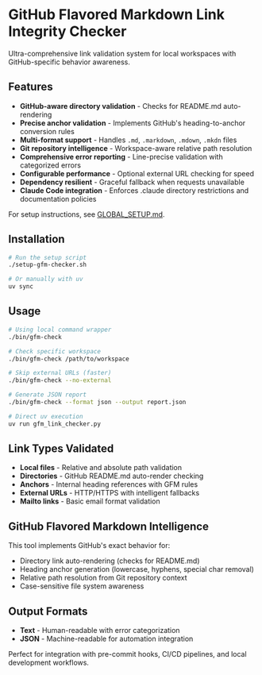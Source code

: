 # GitHub Flavored Markdown Link Integrity Checker

Ultra-comprehensive link validation system for local workspaces with GitHub-specific behavior awareness.

## Features

- **GitHub-aware directory validation** - Checks for README.md auto-rendering
- **Precise anchor validation** - Implements GitHub's heading-to-anchor conversion rules
- **Multi-format support** - Handles `.md`, `.markdown`, `.mdown`, `.mkdn` files
- **Git repository intelligence** - Workspace-aware relative path resolution
- **Comprehensive error reporting** - Line-precise validation with categorized errors
- **Configurable performance** - Optional external URL checking for speed
- **Dependency resilient** - Graceful fallback when requests unavailable
- **Claude Code integration** - Enforces .claude directory restrictions and documentation policies

For setup instructions, see [GLOBAL_SETUP.md](GLOBAL_SETUP.md).

## Installation

```bash
# Run the setup script
./setup-gfm-checker.sh

# Or manually with uv
uv sync
```

## Usage

```bash
# Using local command wrapper
./bin/gfm-check

# Check specific workspace
./bin/gfm-check /path/to/workspace

# Skip external URLs (faster)
./bin/gfm-check --no-external

# Generate JSON report
./bin/gfm-check --format json --output report.json

# Direct uv execution
uv run gfm_link_checker.py
```

## Link Types Validated

- **Local files** - Relative and absolute path validation
- **Directories** - GitHub README.md auto-render checking
- **Anchors** - Internal heading references with GFM rules
- **External URLs** - HTTP/HTTPS with intelligent fallbacks
- **Mailto links** - Basic email format validation

## GitHub Flavored Markdown Intelligence

This tool implements GitHub's exact behavior for:

- Directory link auto-rendering (checks for README.md)
- Heading anchor generation (lowercase, hyphens, special char removal)
- Relative path resolution from Git repository context
- Case-sensitive file system awareness

## Output Formats

- **Text** - Human-readable with error categorization
- **JSON** - Machine-readable for automation integration

Perfect for integration with pre-commit hooks, CI/CD pipelines, and local development workflows.
